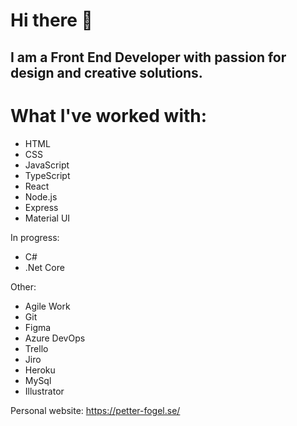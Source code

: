 # Hi there 👋

## I am a Front End Developer with passion for design and creative solutions.

# What I've worked with:

- HTML
- CSS
- JavaScript
- TypeScript
- React
- Node.js
- Express
- Material UI

In progress: 
- C#
- .Net Core

Other: 
-  Agile Work
-  Git
-  Figma
-  Azure DevOps
-  Trello
-  Jiro
-  Heroku
-  MySql
-  Illustrator

Personal website: https://petter-fogel.se/

<!--
**PetterFogel/petterfogel** is a ✨ _special_ ✨ repository because its `README.md` (this file) appears on your GitHub profile.

Here are some ideas to get you started: Test

- 🔭 I’m currently working on ...
- 🌱 I’m currently learning ...
- 👯 I’m looking to collaborate on ...
- 🤔 I’m looking for help with ...
- 💬 Ask me about ...
- 📫 How to reach me: ...
- 😄 Pronouns: ...
- ⚡ Fun fact: ...
-->
